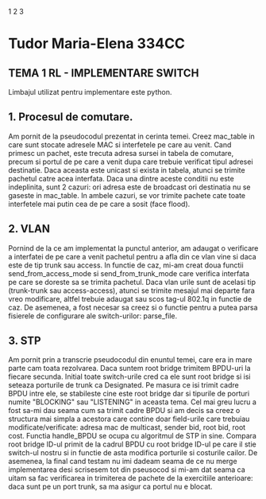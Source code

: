 1 2 3
# Tudor Maria-Elena 334CC

## TEMA 1 RL - IMPLEMENTARE SWITCH

Limbajul utilizat pentru implementare este python.

## 1. Procesul de comutare.
Am pornit de la pseudocodul prezentat in cerinta temei. Creez mac_table in care
sunt stocate adresele MAC si interfetele pe care au venit.
Cand primesc un pachet, este trecuta adresa sursei in tabela de comutare, precum
si portul de pe care a venit dupa care trebuie verificat tipul adresei destinatie.
Daca aceasta este unicast si exista in tabela, atunci se trimite pachetul catre
acea interfata. Daca una dintre aceste conditii nu este indeplinita, sunt 2 cazuri:
ori adresa este de broadcast ori destinatia nu se gaseste in mac_table. In ambele
cazuri, se vor trimite pachete cate toate interfetele mai putin cea de pe care a
sosit (face flood).

## 2. VLAN
Pornind de la ce am implementat la punctul anterior, am adaugat o verificare a
interfatei de pe care a venit pachetul pentru a afla din ce vlan vine si daca este
de tip trunk sau access. In functie de caz, mi-am creat doua functii send_from_access_mode
si send_from_trunk_mode care verifica interfata pe care se doreste sa se trimita
pachetul. Daca vlan urile sunt de acelasi tip (trunk-trunk sau access-access),
atunci se trimite mesajul mai departe fara vreo modificare, altfel trebuie
adaugat sau scos tag-ul 802.1q in functie de caz.
De asemenea, a fost necesar sa creez si o functie pentru a putea parsa fisierele
de configurare ale switch-urilor: parse_file.

## 3. STP
Am pornit prin a transcrie pseudocodul din enuntul temei, care era in mare parte
cam toata rezolvarea. Daca suntem root bridge trimitem BPDU-uri la fiecare secunda.
Initial toate switch-urile cred ca ele sunt root bridge si isi seteaza porturile de
trunk ca Designated. Pe masura ce isi trimit cadre BPDU intre ele, se stabileste
cine este root bridge dar si tipurile de porturi numite "BLOCKING" sau "LISTENING"
in aceasta tema.
Cel mai greu lucru a fost sa-mi dau seama cum sa trimit cadre BPDU si am decis sa
creez o structura mai simpla a acestora care contine doar field-urile care trebuiau
modificate/verificate: adresa mac de multicast, sender bid, root bid, root cost.
Functia handle_BPDU se ocupa cu algoritmul de STP in sine. Compara root bridge ID-ul
primit de la cadrul BPDU cu root bridge ID-ul pe care il stie switch-ul nostru si in
functie de asta modifica porturile si costurile cailor.
De asemenea, la final cand testam nu imi dadeam seama de ce nu merge implementarea
desi scrisesem tot din pseusocod si mi-am dat seama ca uitam sa fac verificarea in
trimiterea de pachete de la exercitiile anterioare: daca sunt pe un port trunk,
sa ma asigur ca portul nu e blocat.
